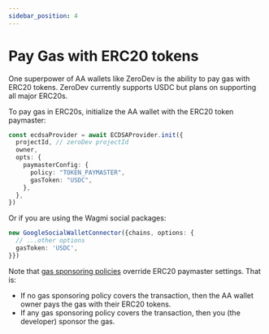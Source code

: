 ```yaml
---
sidebar_position: 4
---
```


# Pay Gas with ERC20 tokens

One superpower of AA wallets like ZeroDev is the ability to pay gas with ERC20 tokens.  ZeroDev currently supports USDC but plans on supporting all major ERC20s.

To pay gas in ERC20s, initialize the AA wallet with the ERC20 token paymaster:

```typescript
const ecdsaProvider = await ECDSAProvider.init({
  projectId, // zeroDev projectId
  owner,
  opts: {
    paymasterConfig: {
      policy: "TOKEN_PAYMASTER",
      gasToken: "USDC",
    },
  },
})
```

Or if you are using the Wagmi social packages:

```typescript
new GoogleSocialWalletConnector({chains, options: {
  // ...other options
  gasToken: 'USDC',
}})
```

Note that [gas sponsoring policies](/use-wallets/pay-gas-for-users) override ERC20 paymaster settings.  That is:

- If no gas sponsoring policy covers the transaction, then the AA wallet owner pays the gas with their ERC20 tokens.
- If any gas sponsoring policy covers the transaction, then you (the developer) sponsor the gas.